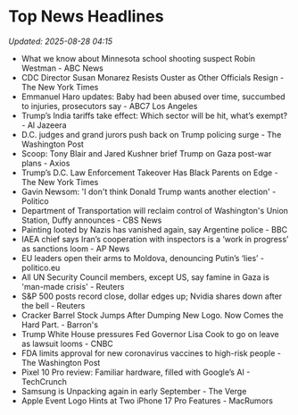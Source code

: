 # Top News Headlines

_Updated: 2025-08-28 04:15_

- What we know about Minnesota school shooting suspect Robin Westman - ABC News
- CDC Director Susan Monarez Resists Ouster as Other Officials Resign - The New York Times
- Emmanuel Haro updates: Baby had been abused over time, succumbed to injuries, prosecutors say - ABC7 Los Angeles
- Trump’s India tariffs take effect: Which sector will be hit, what’s exempt? - Al Jazeera
- D.C. judges and grand jurors push back on Trump policing surge - The Washington Post
- Scoop: Tony Blair and Jared Kushner brief Trump on Gaza post-war plans - Axios
- Trump’s D.C. Law Enforcement Takeover Has Black Parents on Edge - The New York Times
- Gavin Newsom: 'I don't think Donald Trump wants another election' - Politico
- Department of Transportation will reclaim control of Washington's Union Station, Duffy announces - CBS News
- Painting looted by Nazis has vanished again, say Argentine police - BBC
- IAEA chief says Iran’s cooperation with inspectors is a ‘work in progress’ as sanctions loom - AP News
- EU leaders open their arms to Moldova, denouncing Putin’s ‘lies’ - politico.eu
- All UN Security Council members, except US, say famine in Gaza is 'man-made crisis' - Reuters
- S&P 500 posts record close, dollar edges up; Nvidia shares down after the bell - Reuters
- Cracker Barrel Stock Jumps After Dumping New Logo. Now Comes the Hard Part. - Barron's
- Trump White House pressures Fed Governor Lisa Cook to go on leave as lawsuit looms - CNBC
- FDA limits approval for new coronavirus vaccines to high-risk people - The Washington Post
- Pixel 10 Pro review: Familiar hardware, filled with Google’s AI - TechCrunch
- Samsung is Unpacking again in early September - The Verge
- Apple Event Logo Hints at Two iPhone 17 Pro Features - MacRumors
